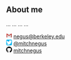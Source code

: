 ## About me

...
...
...
...

<img src="img/gmail.png" width=16px> negus@berkeley.edu  
<img src="img/twitter.png" width=16px> [@mitchnegus](https://twitter.com/mitchnegus)  
<img src="img/github.png" width=16px> [mitchnegus](https://github.com/mitchnegus)
